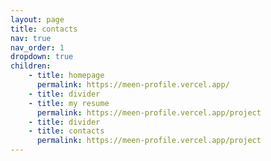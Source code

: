 ```yaml
---
layout: page
title: contacts
nav: true
nav_order: 1
dropdown: true
children: 
    - title: homepage
      permalink: https://meen-profile.vercel.app/
    - title: divider
    - title: my resume
      permalink: https://meen-profile.vercel.app/project
    - title: divider
    - title: contacts
      permalink: https://meen-profile.vercel.app/project
---
```

